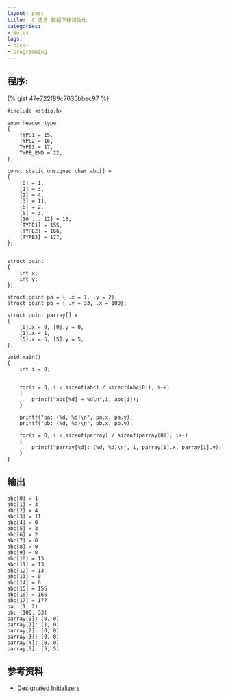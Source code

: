 ```yaml
---
layout: post
title:  C 语言 数组下标初始化
categories:
- Notes
tags:
- c/c++
- programming
---
```


## 程序:

{% gist 47e722f89c7635bbec97 %}

```language-c
#include <stdio.h>

enum header_type
{
	TYPE1 = 15,
	TYPE2 = 16,
	TYPE3 = 17,
	TYPE_END = 22,
};

const static unsigned char abc[] = 
{
	[0] = 1,
	[1] = 3,
	[2] = 4,
	[3] = 11,
	[6] = 2,
	[5] = 3,
	[10 ... 12] = 13,
	[TYPE1] = 155,
	[TYPE2] = 166,
	[TYPE3] = 177,
};


struct point 
{
	int x;
	int y;
};

struct point pa = { .x = 1, .y = 2};
struct point pb = { .y = 33, .x = 100};

struct point parray[] = 
{
	[0].x = 0, [0].y = 0,
	[1].x = 1,
	[5].x = 5, [5].y = 5,
};

void main()
{
	int i = 0;

	
	for(i = 0; i < sizeof(abc) / sizeof(abc[0]); i++)
	{
		printf("abc[%d] = %d\n",i, abc[i]);
	}

	printf("pa: (%d, %d)\n", pa.x, pa.y);
	printf("pb: (%d, %d)\n", pb.x, pb.y);

	for(i = 0; i < sizeof(parray) / sizeof(parray[0]); i++)
	{
		printf("parray[%d]: (%d, %d)\n", i, parray[i].x, parray[i].y);
	} 
}
```

## 输出
    abc[0] = 1
    abc[1] = 3
    abc[2] = 4
    abc[3] = 11
    abc[4] = 0
    abc[5] = 3
    abc[6] = 2
    abc[7] = 0
    abc[8] = 0
    abc[9] = 0
    abc[10] = 13
    abc[11] = 13
    abc[12] = 13
    abc[13] = 0
    abc[14] = 0
    abc[15] = 155
    abc[16] = 166
    abc[17] = 177
    pa: (1, 2)
    pb: (100, 33)
    parray[0]: (0, 0)
    parray[1]: (1, 0)
    parray[2]: (0, 0)
    parray[3]: (0, 0)
    parray[4]: (0, 0)
    parray[5]: (5, 5)




## 参考资料
 - [Designated Initializers][1]






[1]: http://gcc.gnu.org/onlinedocs/gcc-4.0.1/gcc/Designated-Inits.html#Designated-Inits
